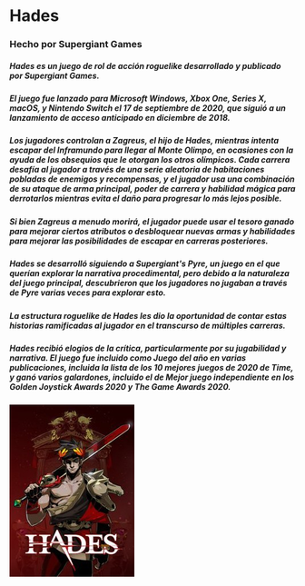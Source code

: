 # Hades
### Hecho por Supergiant Games
##### Hades es un juego de rol de acción roguelike desarrollado y publicado por Supergiant Games. 
##### El juego fue lanzado para Microsoft Windows, Xbox One, Series X, macOS, y Nintendo Switch el 17 de septiembre de 2020, que siguió a un lanzamiento de acceso anticipado en diciembre de 2018.
##### Los jugadores controlan a Zagreus, el hijo de Hades, mientras intenta escapar del Inframundo para llegar al Monte Olimpo, en ocasiones con la ayuda de los obsequios que le otorgan los otros olímpicos. Cada carrera desafía al jugador a través de una serie aleatoria de habitaciones pobladas de enemigos y recompensas, y el jugador usa una combinación de su ataque de arma principal, poder de carrera y habilidad mágica para derrotarlos mientras evita el daño para progresar lo más lejos posible. 
##### Si bien Zagreus a menudo morirá, el jugador puede usar el tesoro ganado para mejorar ciertos atributos o desbloquear nuevas armas y habilidades para mejorar las posibilidades de escapar en carreras posteriores.
##### Hades se desarrolló siguiendo a Supergiant's Pyre, un juego en el que querían explorar la narrativa procedimental, pero debido a la naturaleza del juego principal, descubrieron que los jugadores no jugaban a través de Pyre varias veces para explorar esto. 
##### La estructura roguelike de Hades les dio la oportunidad de contar estas historias ramificadas al jugador en el transcurso de múltiples carreras.
##### Hades recibió elogios de la crítica, particularmente por su jugabilidad y narrativa. El juego fue incluido como Juego del año en varias publicaciones, incluida la lista de los 10 mejores juegos de 2020 de Time, y ganó varios galardones, incluido el de Mejor juego independiente en los Golden Joystick Awards 2020 y The Game Awards 2020.
![hades](./img/hades.jpg)

